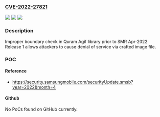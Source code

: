 ### [CVE-2022-27821](https://cve.mitre.org/cgi-bin/cvename.cgi?name=CVE-2022-27821)
![](https://img.shields.io/static/v1?label=Product&message=Samsung%20Mobile%20Devices&color=blue)
![](https://img.shields.io/static/v1?label=Version&message=n%2Fa&color=blue)
![](https://img.shields.io/static/v1?label=Vulnerability&message=CWE-125%3A%20Out%20of%20bound%20read&color=brighgreen)

### Description

Improper boundary check in Quram Agif library prior to SMR Apr-2022 Release 1 allows attackers to cause denial of service via crafted image file.

### POC

#### Reference
- https://security.samsungmobile.com/securityUpdate.smsb?year=2022&month=4

#### Github
No PoCs found on GitHub currently.

